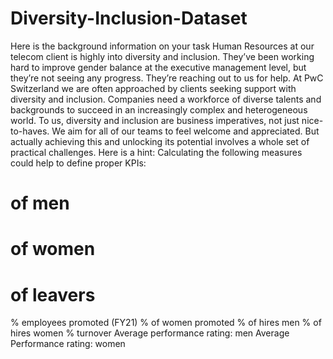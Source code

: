# Diversity-Inclusion-Dataset
Here is the background information on your task Human Resources at our telecom client is highly into diversity and inclusion. They’ve been working hard to improve gender balance at the executive management level, but they’re not seeing any progress. They’re reaching out to us for help.  At PwC Switzerland we are often approached by clients seeking support with diversity and inclusion. Companies need a workforce of diverse talents and backgrounds to succeed in an increasingly complex and heterogeneous world. To us, diversity and inclusion are business imperatives, not just nice-to-haves. We aim for all of our teams to feel welcome and appreciated. But actually achieving this and unlocking its potential involves a whole set of practical challenges.
Here is a hint: Calculating the following measures could help to define proper KPIs:

# of men
# of women
# of leavers
% employees promoted (FY21)
% of women promoted
% of hires men
% of hires women
% turnover 
Average performance rating: men
Average Performance rating: women
